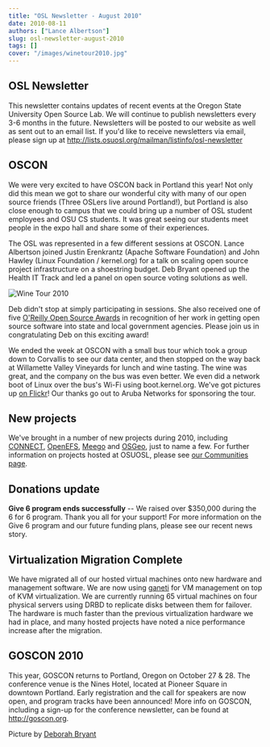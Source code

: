 ```yaml
---
title: "OSL Newsletter - August 2010"
date: 2010-08-11
authors: ["Lance Albertson"]
slug: osl-newsletter-august-2010
tags: []
cover: "/images/winetour2010.jpg"
---
```


## OSL Newsletter

This newsletter contains updates of recent events at the Oregon State University Open Source Lab. We will continue to
publish newsletters every 3-6 months in the future. Newsletters will be posted to our website as well as sent out to an
email list. If you'd like to receive newsletters via email, please sign up at
<http://lists.osuosl.org/mailman/listinfo/osl-newsletter>

## OSCON

We were very excited to have OSCON back in Portland this year! Not only did this mean we got to share our wonderful city
with many of our open source friends (Three OSLers live around Portland!), but Portland is also close enough to campus
that we could bring up a number of OSL student employees and OSU CS students. It was great seeing our students meet
people in the expo hall and share some of their experiences.

The OSL was represented in a few different sessions at OSCON. Lance Albertson joined Justin Erenkrantz (Apache Software
Foundation) and John Hawley (Linux Foundation / kernel.org) for a talk on scaling open source project infrastructure on
a shoestring budget. Deb Bryant opened up the Health IT Track and led a panel on open source voting solutions as well.

![Wine Tour 2010](/images/winetour2010.jpg)

Deb didn't stop at simply participating in sessions. She also received one of five
[O'Reilly Open Source Awards](http://www.oscon.com/oscon2010/public/content/2010/07/20-os-awards) in recognition of her
work in getting open source software into state and local government agencies. Please join us in congratulating Deb on
this exciting award!

We ended the week at OSCON with a small bus tour which took a group down to Corvallis to see our data center, and then
stopped on the way back at Willamette Valley Vineyards for lunch and wine tasting. The wine was great, and the company
on the bus was even better. We even did a network boot of Linux over the bus's Wi-Fi using boot.kernel.org. We've got
pictures up [on Flickr](http://www.flickr.com/photos/opengov/sets/72157624523418713/)! Our thanks go out to Aruba
Networks for sponsoring the tour.

## New projects

We've brought in a number of new projects during 2010, including [CONNECT](http://www.connectopensource.org/),
[OpenEFS](http://openefs.org/), [Meego](http://meego.com/) and [OSGeo](http://www.osgeo.org/), just to name a few. For
further information on projects hosted at OSUOSL, please see [our Communities page](/communities).

## Donations update

**Give 6 program ends successfully** -- We raised over $350,000 during the 6 for 6 program. Thank you all for your
support! For more information on the Give 6 program and our future funding plans, please see our recent news story.

## Virtualization Migration Complete

We have migrated all of our hosted virtual machines onto new hardware and management software. We are now using
[ganeti](http://code.google.com/p/ganeti/) for VM management on top of KVM virtualization. We are currently running 65
virtual machines on four physical servers using DRBD to replicate disks between them for failover. The hardware is much
faster than the previous virtualization hardware we had in place, and many hosted projects have noted a nice performance
increase after the migration.

## GOSCON 2010

This year, GOSCON returns to Portland, Oregon on October 27 & 28. The conference venue is the Nines Hotel, located at
Pioneer Square in downtown Portland. Early registration and the call for speakers are now open, and program tracks have
been announced! More info on GOSCON, including a sign-up for the conference newsletter, can be found at
<http://goscon.org>.

Picture by [Deborah Bryant](http://www.flickr.com/photos/opengov/4857912579/in/set-72157624523418713/)
